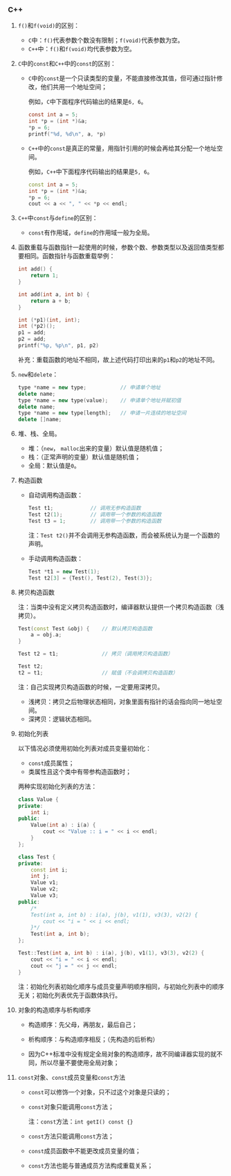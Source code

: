 ### C++

1. `f()`和`f(void)`的区别：
   - `C`中：`f()`代表参数个数没有限制；`f(void)`代表参数为空。
   - `C++`中：`f()`和`f(void)`均代表参数为空。

2. `C`中的`const`和`C++`中的`const`的区别：

   - `C`中的`const`是一个只读类型的变量，不能直接修改其值，但可通过指针修改，他们共用一个地址空间；

     例如，`C`中下面程序代码输出的结果是`6, 6`。

     ```c
     const int a = 5;
     int *p = (int *)&a;
     *p = 6;
     printf("%d, %d\n", a, *p)
     ```

   - `C++`中的`const`是真正的常量，用指针引用的时候会再给其分配一个地址空间。

     例如，`C++`中下面程序代码输出的结果是`5, 6`。

     ```c++
     const int a = 5;
     int *p = (int *)&a;
     *p = 6;
     cout << a << ", " << *p << endl;
     ```

3. `C++`中`const`与`define`的区别：

   - `const`有作用域，`define`的作用域一般为全局。

4. 函数重载与函数指针一起使用的时候，参数个数、参数类型以及返回值类型都要相同。函数指针与函数重载举例：

   ```c++
   int add() {
       return 1;
   }
   
   int add(int a, int b) {
       return a + b;
   }
   
   int (*p1)(int, int);
   int (*p2)();
   p1 = add;
   p2 = add;
   printf("%p, %p\n", p1, p2)
   ```

   补充：重载函数的地址不相同，故上述代码打印出来的`p1`和`p2`的地址不同。

5. `new`和`delete`：

   ```c++
   type *name = new type;           // 申请单个地址
   delete name;
   type *name = new type(value);    // 申请单个地址并赋初值
   delete name;
   type *name = new type[length];   // 申请一片连续的地址空间
   delete []name;
   ```

6. 堆、栈、全局。

   - 堆：（`new`， `malloc`出来的变量）默认值是随机值；
   - 栈：（正常声明的变量）默认值是随机值；
   - 全局：默认值是`0`。

7. 构造函数

   - 自动调用构造函数：

     ```c++
     Test t1;            // 调用无参构造函数
     Test t2(1);         // 调用带一个参数的构造函数
     Test t3 = 1;        // 调用带一个参数的构造函数
     ```

     注：`Test t2()`并不会调用无参构造函数，而会被系统认为是一个函数的声明。

   - 手动调用构造函数：

     ```c++
     Test *t1 = new Test(1);
     Test t2[3] = {Test(), Test(2), Test(3)};
     ```

8. 拷贝构造函数

   注：当类中没有定义拷贝构造函数时，编译器默认提供一个拷贝构造函数（浅拷贝）。

   ```c++
   Test(const Test &obj) {    // 默认拷贝构造函数
       a = obj.a;
   }
   
   Test t2 = t1;              // 拷贝（调用拷贝构造函数）
   
   Test t2;
   t2 = t1;                   // 赋值（不会调拷贝构造函数）
   ```

   注：自己实现拷贝构造函数的时候，一定要用深拷贝。

   - 浅拷贝：拷贝之后物理状态相同，对象里面有指针的话会指向同一地址空间。
   - 深拷贝：逻辑状态相同。

9. 初始化列表

   以下情况必须使用初始化列表对成员变量初始化：

   - `const`成员属性；
   - 类属性且这个类中有带参构造函数时；

   两种实现初始化列表的方法：

   ```c++
   class Value {
   private:
       int i;
   public:
       Value(int a) : i(a) {
           cout << "Value :: i = " << i << endl;
       }
   };
   
   class Test {
   private:
       const int i;
       int j;
       Value v1;
       Value v2;
       Value v3;
   public:
       /*
       Test(int a, int b) : i(a), j(b), v1(1), v3(3), v2(2) {
           cout << "i = " << i << endl;
       }*/
       Test(int a, int b);
   };
   
   Test::Test(int a, int b) : i(a), j(b), v1(1), v3(3), v2(2) {
       cout << "i = " << i << endl;
       cout << "j = " << j << endl;
   }
   ```

   注：初始化列表初始化顺序与成员变量声明顺序相同，与初始化列表中的顺序无关；初始化列表优先于函数体执行。

10. 对象的构造顺序与析构顺序

    - 构造顺序：先父母，再朋友，最后自己；

    - 析构顺序：与构造顺序相反；（先构造的后析构）
    - 因为C++标准中没有规定全局对象的构造顺序，故不同编译器实现的就不同，所以尽量不要使用全局对象；

11. `const`对象、`const`成员变量和`const`方法

    - `const`可以修饰一个对象，只不过这个对象是只读的；

    - `const`对象只能调用`const`方法；

      注：`const`方法：`int getI() const {}`

    - `const`方法只能调用`const`方法；

    - `const`成员函数中不能更改成员变量的值；

    - `const`方法也能与普通成员方法构成重载关系；
